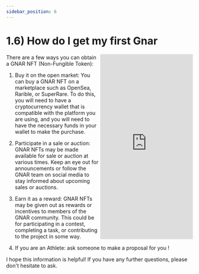 ```yaml
---
sidebar_position: 6
---
```


# 1.6) How do I get my first Gnar

<iframe src="https://discord.com/widget?id=928811922244137020&theme=dark" width="250" height="500" align="right" allowtransparency="true" frameborder="0" sandbox="allow-popups allow-popups-to-escape-sandbox allow-same-origin allow-scripts"></iframe>

There are a few ways you can obtain a GNAR NFT (Non-Fungible Token):

1. Buy it on the open market: You can buy a GNAR NFT on a marketplace such as OpenSea, Rarible, or SuperRare. To do this, you will need to have a cryptocurrency wallet that is compatible with the platform you are using, and you will need to have the necessary funds in your wallet to make the purchase.

2. Participate in a sale or auction: GNAR NFTs may be made available for sale or auction at various times. Keep an eye out for announcements or follow the GNAR team on social media to stay informed about upcoming sales or auctions.

3. Earn it as a reward: GNAR NFTs may be given out as rewards or incentives to members of the GNAR community. This could be for participating in a contest, completing a task, or contributing to the project in some way.
4. If you are an Athlete: ask someone to make a proposal for you !

I hope this information is helpful! If you have any further questions, please don't hesitate to ask.






